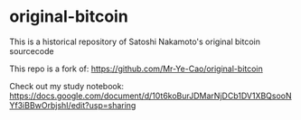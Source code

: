 original-bitcoin
================

This is a historical repository of Satoshi Nakamoto's original bitcoin sourcecode

This repo is a fork of:
https://github.com/Mr-Ye-Cao/original-bitcoin

Check out my study notebook:
https://docs.google.com/document/d/10t6koBurJDMarNjDCb1DV1XBQsooNYf3iBBwOrbjshI/edit?usp=sharing
